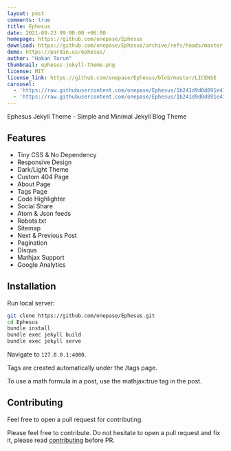 ```yaml
---
layout: post
comments: true
title: Ephesus
date: 2021-09-23 09:00:00 +06:00
homepage: https://github.com/onepase/Ephesus
download: https://github.com/onepase/Ephesus/archive/refs/heads/master.zip
demo: https://pardin.us/ephesus/
author: "Hakan Torun"
thumbnail: ephesus-jekyll-theme.png
license: MIT
license_link: https://github.com/onepase/Ephesus/blob/master/LICENSE
carousel:
  - 'https://raw.githubusercontent.com/onepase/Ephesus/1b241d9d0d891e4187a7ab653b271204b36a9e72/light.png'
  - 'https://raw.githubusercontent.com/onepase/Ephesus/1b241d9d0d891e4187a7ab653b271204b36a9e72/dark.png'
---
```


Ephesus Jekyll Theme - Simple and Minimal Jekyll Blog Theme

## Features

* Tiny CSS & No Dependency
* Responsive Design
* Dark/Light Theme
* Custom 404 Page
* About Page
* Tags Page
* Code Highlighter
* Social Share
* Atom & Json feeds
* Robots.txt
* Sitemap
* Next & Previous Post
* Pagination
* Disqus
* Mathjax Support
* Google Analytics

## Installation

Run local server:

```bash
git clone https://github.com/onepase/Ephesus.git
cd Ephesus
bundle install
bundle exec jekyll build
bundle exec jekyll serve
```

Navigate to `127.0.0.1:4000`.

Tags are created automatically under the /tags page.

To use a math formula in a post, use the mathjax:true tag in the post.

## Contributing

Feel free to open a pull request for contributing.

Please feel free to contribute. Do not hesitate to open a pull request and fix it, please read [contributing](https://github.com/onepase/Ephesus/blob/master/CONTRIBUTING.md) before PR.
